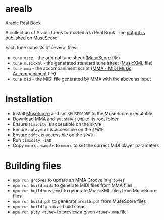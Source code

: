 # arealb
Arabic Real Book

A collection of Arabic tunes formatted à la Real Book. The [output is published on MuseScore](https://musescore.com/user/55682/sets/2178286).

Each tune consists of several files:
- `tune.mscz` - the original tune sheet ([MuseScore](https://musescore.org) file)
- `tune.musicxml` - the generated standard tune sheet ([MusicXML](https://w3c.github.io/musicxml/) file)
- `tune.mma` - the accompaniment script ([MMA - MIDI Music Accompaniment](http://www.mellowood.ca/mma/) file)
- `tune.mid` - the MIDI file generated by MMA with the above as input

# Installation
- Install [MuseScore](https://musescore.org) and set `$MUSESCORE` to the MuseScore executable
- Download [MMA](https://github.com/infojunkie/mma) and set `$MMA_HOME` to its root folder
- Ensure `timidity` is accessible on the `$PATH`
- Ensure `aplaymidi` is accessible on the `$PATH`
- Ensure `pdftk` is accessible on the `$PATH`
- Run `timidity -iAD`
- Copy `mmarc.example` to `mmarc` to set the correct MIDI player parameters

# Building files
- `npm run grooves` to update an MMA Groove in `grooves`
- `npm run build:midi` to generate MIDI files from MMA files
- `npm run build:musicxml` to generate MusicXML files from MuseScore files
- `npm run build:pdf` to generate `arealb.pdf` from MuseScore files
- `npm run build` to run all build steps
- `npm run play <tune>` to preview a given `<tune>.mma` file
